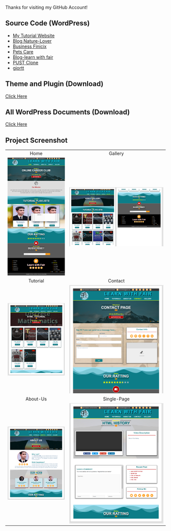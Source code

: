 Thanks for visiting my GitHub Account!

## Source Code (WordPress)
- [My Tutorial Website](https://mega.nz/file/BLdSQagR#fbCpPvNIau6d08Oh8lCxuqGsTdaPQXgdETRz5WGGLvE)
- [Blog Nature-Lover](https://mega.nz/file/hekVFTBa#nayjccv6COglvKLCR-d52iIXkV55QsOWjjhjIYVVuFU)
- [Business Finicix](https://mega.nz/file/Be8GjDIQ#WB0BU3Ckw_SuIu2yVURoLtaSopIuxGLwZzEElB-1bKs)
- [Pets Care](https://mega.nz/file/9KUnUBrZ#z3bG5j7IHkSbrF1hWY2UxZRqnapYj6gM5L2pzYe0FTY)
- [Blog-learn with fair](https://mega.nz/file/hDsTjZoY#olx1WdysrLWOKfea9dTOjDMlWsMYGTjXVRV-v7hUu9o)
- [PUST Clone](https://mega.nz/file/tH0FiZIK#FGdoFs8DUn-a1mMa__6phSXXXjlPQMFFbJWZvOqKFZg)
- [gjortt](https://mega.nz/file/5L91TKDD#lkPjkoRhiEQR4j_n_zpGcX9QV_sMdfF9cVQwmAoPOHc)

## Theme and Plugin (Download)

[Click Here](https://mega.nz/file/gCMHCJrS#ksQg5STxgJTYRGZ317Le1fcLuAgThsZuvbqpt47REco)

## All WordPress Documents (Download)

[Click Here](https://mega.nz/folder/hOkSVZxA#l69RG42cz8MZRjlu4XT-aQ)

## Project Screenshot

|    |     |
| :------: | :------: |
| Home | Gallery |
|![home](https://github.com/learnwithfair/my-tutorial-website/blob/main/screenshot/image/home.png) |![Gallery](https://github.com/learnwithfair/my-tutorial-website/blob/main/screenshot/image/gallery.png) |
| Tutorial | Contact |
|![tutorial](https://github.com/learnwithfair/my-tutorial-website/blob/main/screenshot/image/playlist.png)| ![Contact](https://github.com/learnwithfair/my-tutorial-website/blob/main/screenshot/image/contact-us.png)|
| About-Us | Single-Page|
|![about](https://github.com/learnwithfair/my-tutorial-website/blob/main/screenshot/image/about-us.png) |![single-page](https://github.com/learnwithfair/my-tutorial-website/blob/main/screenshot/image/single-page.png)|
